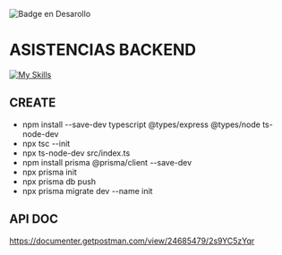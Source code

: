 ![Badge en Desarollo](https://img.shields.io/badge/STATUS-DEVELOPING-yellow)

# ASISTENCIAS BACKEND
[![My Skills](https://skillicons.dev/icons?i=js,nodejs,ts,express,postgres,prisma,git,github,postman,vscode&perline=5)](https://skillicons.dev)
## CREATE
- npm install --save-dev typescript @types/express @types/node ts-node-dev
- npx tsc --init
- npx ts-node-dev src/index.ts
- npm install prisma @prisma/client --save-dev
- npx prisma init
- npx prisma db push
- npx prisma migrate dev --name init


## API DOC
https://documenter.getpostman.com/view/24685479/2s9YC5zYqr

